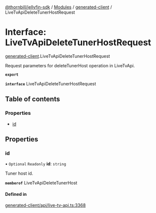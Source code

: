 [@thornbill/jellyfin-sdk](../README.md) / [Modules](../modules.md) / [generated-client](../modules/generated_client.md) / LiveTvApiDeleteTunerHostRequest

# Interface: LiveTvApiDeleteTunerHostRequest

[generated-client](../modules/generated_client.md).LiveTvApiDeleteTunerHostRequest

Request parameters for deleteTunerHost operation in LiveTvApi.

**`export`**

**`interface`** LiveTvApiDeleteTunerHostRequest

## Table of contents

### Properties

- [id](generated_client.LiveTvApiDeleteTunerHostRequest.md#id)

## Properties

### id

• `Optional` `Readonly` **id**: `string`

Tuner host id.

**`memberof`** LiveTvApiDeleteTunerHost

#### Defined in

[generated-client/api/live-tv-api.ts:3368](https://github.com/thornbill/jellyfin-sdk-typescript/blob/03092f3/src/generated-client/api/live-tv-api.ts#L3368)
